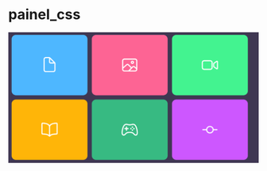 # painel_css

![painel](https://github.com/JorgeMeireles95/painel_css/blob/main/WDADesktopService_lMxLROl2RE.png)


